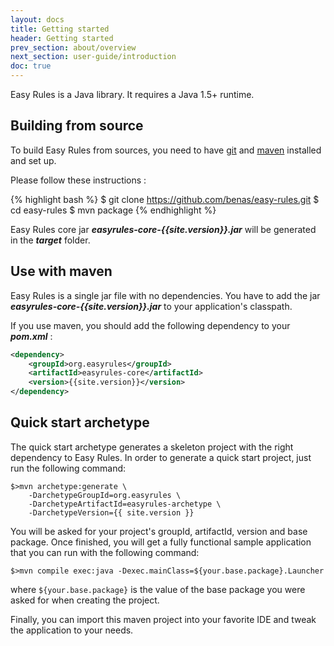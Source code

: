 ```yaml
---
layout: docs
title: Getting started
header: Getting started
prev_section: about/overview
next_section: user-guide/introduction
doc: true
---
```


Easy Rules is a Java library. It requires a Java 1.5+ runtime.

## Building from source

To build Easy Rules from sources, you need to have [git](http://www.git-scm.com) and [maven](http://maven.apache.org/) installed and set up.

Please follow these instructions :

{% highlight bash %}
$ git clone https://github.com/benas/easy-rules.git
$ cd easy-rules
$ mvn package
{% endhighlight %}

Easy Rules core jar **_easyrules-core-{{site.version}}.jar_** will be generated in the **_target_** folder.

## Use with maven

Easy Rules is a single jar file with no dependencies. You have to add the jar **_easyrules-core-{{site.version}}.jar_** to your application's classpath.

If you use maven, you should add the following dependency to your **_pom.xml_** :

```xml
<dependency>
    <groupId>org.easyrules</groupId>
    <artifactId>easyrules-core</artifactId>
    <version>{{site.version}}</version>
</dependency>
```

## Quick start archetype

The quick start archetype generates a skeleton project with the right dependency to Easy Rules. 
In order to generate a quick start project, just run the following command:

```
$>mvn archetype:generate \
    -DarchetypeGroupId=org.easyrules \
    -DarchetypeArtifactId=easyrules-archetype \
    -DarchetypeVersion={{ site.version }}
```

You will be asked for your project's groupId, artifactId, version and base package. Once finished, you will get a fully 
functional sample application that you can run with the following command:

```
$>mvn compile exec:java -Dexec.mainClass=${your.base.package}.Launcher
```

where `${your.base.package}` is the value of the base package you were asked for when creating the project.

Finally, you can import this maven project into your favorite IDE and tweak the application to your needs.
